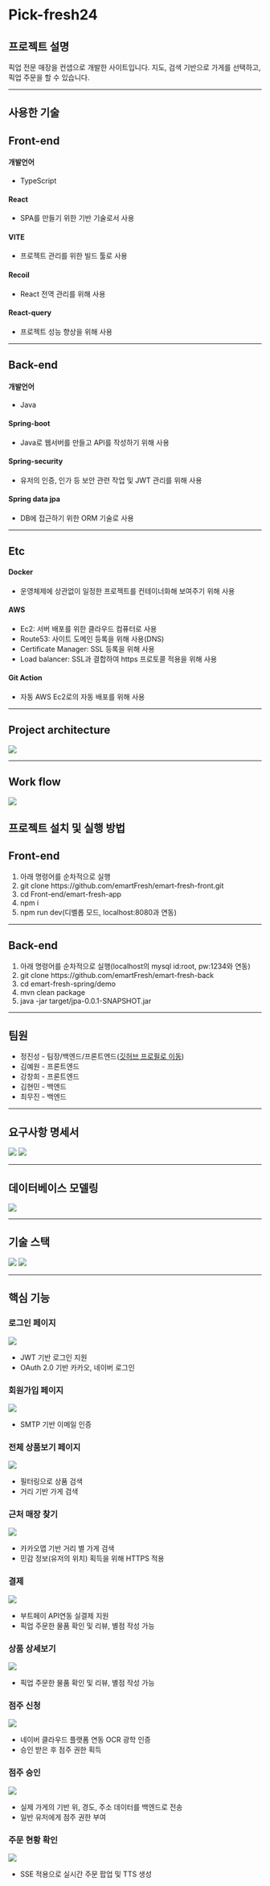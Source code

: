 <h1>Pick-fresh24</h1>
<h2>프로젝트 설명</h2>
<p>
	픽업 전문 매장을 컨샙으로 개발한 사이트입니다. 지도, 검색 기반으로 가게를 선택하고, 픽업 주문을 할 수 있습니다.
</p>
<hr/>
<h2>사용한 기술</h2>
<h2>Front-end</h2>
<h4>개발언어</h4>
<ul>
	<li>TypeScript</li>
</ul>
<h4>React</h4>
<ul>
	<li>SPA를 만들기 위한 기반 기술로서 사용</li>
</ul>
<h4>VITE</h4>
<ul>
	<li>프로젝트 관리를 위한 빌드 툴로 사용</li>
</ul>
<h4>Recoil</h4>
<ul>
	<li>React 전역 관리를 위해 사용</li>
</ul>
<h4>React-query</h4>
<ul>
	<li>프로젝트 성능 향상을 위해 사용</li>
</ul>
<hr/>

<h2>Back-end</h2>
<h4>개발언어</h4>
<ul>
	<li>Java</li>
</ul>
<h4>Spring-boot</h4>
<ul>
	<li>Java로 웹서버를 만들고 API를 작성하기 위해 사용</li>
</ul>
<h4>Spring-security</h4>
<ul>
	<li>유저의 인증, 인가 등 보안 관련 작업 및 JWT 관리를 위해 사용</li>
</ul>
<h4>Spring data jpa</h4>
<ul>
	<li>DB에 접근하기 위한 ORM 기술로 사용</li>
</ul>
<hr/>

<h2>Etc</h2>
<h4>Docker</h4>
<ul>
	<li>운영체제에 상관없이 일정한 프로젝트를 컨테이너화해 보여주기 위해 사용</li>
</ul>
<h4>AWS</h4>
<ul>
	<li>Ec2: 서버 배포를 위한 클라우드 컴퓨터로 사용</li>
	<li>Route53: 사이트 도메인 등록을 위해 사용(DNS)</li>
	<li>Certificate Manager: SSL 등록을 위해 사용</li>
	<li>Load balancer: SSL과 결합하여 https 프로토콜 적용을 위해 사용</li>
</ul>
<h4>Git Action</h4>
<ul>
	<li>자동 AWS Ec2로의 자동 배포를 위해 사용</li>
</ul>
<hr/>
<h2>Project architecture</h2>
<img src="https://github.com/emartFresh/emart-fresh-back/assets/76651990/ca69d325-3d19-4670-8764-c97f200d7bdd"/>
<hr/>
<h2>Work flow</h2>
<img src="https://github.com/emartFresh/emart-fresh-front/assets/76651990/250e361d-0a0f-4b2c-95cd-bb30054c7382"/>

<h2>프로젝트 설치 및 실행 방법</h2>
<h2>Front-end</h2>
<ol>
	<li>아래 명령어를 순차적으로 실행</li>
	<li>git clone https://github.com/emartFresh/emart-fresh-front.git</li>
	<li>cd Front-end/emart-fresh-app</li>
 	<li>npm i</li>
  	<li>npm run dev(디벨롭 모드, localhost:8080과 연동)</li>
</ol>
<hr/>
<h2>Back-end</h2>
<ol>
	<li>아래 명령어를 순차적으로 실행(localhost의 mysql id:root, pw:1234와 연동)</li>
	<li>git clone https://github.com/emartFresh/emart-fresh-back</li>
	<li>cd emart-fresh-spring/demo</li>
 	<li>mvn clean package</li>
  	<li>java -jar target/jpa-0.0.1-SNAPSHOT.jar</li>
</ol>
<hr/>
<h2>팀원</h2>
<ul>
	<li>정진성 - 팀장/백엔드/프론트엔드(<a href="https://github.com/fkthfvk112/fkthfvk112">깃허브 프로필로 이동</a>)</li>
	<li>김예원 - 프론트엔드</li>
	<li>강창희 - 프론트엔드</li>
	<li>김현민 - 백엔드</li>
	<li>최무진 - 백엔드</li>
</ul>

<hr/>
<h2>요구사항 명세서</h2>
<div>
	<img src="https://github.com/emartFresh/emart-fresh-front/assets/76651990/e31589ec-0860-4d03-bf5f-f6a5f5dbb956"/>
	<img src="https://github.com/emartFresh/emart-fresh-front/assets/76651990/d3926b75-6db1-488c-b526-846bed082e81"/>
</div>
<hr/>
<h2>데이터베이스 모델링</h2>
<img src="https://github.com/emartFresh/emart-fresh-front/assets/76651990/bbfc99b2-a01d-4683-8881-95825983134c"/>
<hr/>
<h2>기술 스택</h2>
<img src="https://github.com/emartFresh/emart-fresh-front/assets/76651990/071d92ca-76df-4e6f-af9b-5f8b5ba24c6a"/>
<img src="https://github.com/emartFresh/emart-fresh-front/assets/76651990/e52264d7-a950-4a74-85a1-8658e336df35"/>
<hr/>
<h2>핵심 기능</h2>
<h3>로그인 페이지</h3>
<img src="https://github.com/emartFresh/emart-fresh-front/assets/76651990/f80d852a-0eac-431d-b740-cab21b43ba32"/>
<ul>
	<li>JWT 기반 로그인 지원</li>
	<li>OAuth 2.0 기반 카카오, 네이버 로그인</li>
</ul>
<h3>회원가입 페이지</h3>
<img src="https://github.com/emartFresh/emart-fresh-front/assets/76651990/6d5862f9-d22c-4656-98ca-478b7296de55"/>
<ul>
	<li>SMTP 기반 이메일 인증</li>
</ul>
<h3>전체 상품보기 페이지</h3>
<img src="https://github.com/emartFresh/emart-fresh-front/assets/76651990/45eab708-5bdf-47c0-bda7-10998bc33771"/>
<ul>
	<li>필터링으로 상품 검색</li>
	<li>거리 기반 가게 검색</li>

</ul>
<h3>근처 매장 찾기</h3>
<img src="https://github.com/emartFresh/emart-fresh-front/assets/76651990/ba608f66-5b57-47eb-9e25-1b3d836534d0"/>
<ul>
	<li>카카오맵 기반 거리 별 가게 검색</li>
	<li>민감 정보(유저의 위치) 획득을 위해 HTTPS 적용</li>

</ul>
<h3>결제</h3>
<img src="https://github.com/emartFresh/emart-fresh-front/assets/76651990/b0a2dbe2-6a72-43ec-87ee-1c2d1105cdc6"/>
<ul>
	<li>부트페이 API연동 실결제 지원</li>
	<li>픽업 주문한 물품 확인 및 리뷰, 별점 작성 가능</li>
</ul>
<h3>상품 상세보기</h3>
<img src="https://github.com/emartFresh/emart-fresh-front/assets/76651990/a9e059b1-83b2-4118-92a4-e1f479dca8a5"/>
<ul>
	<li>픽업 주문한 물품 확인 및 리뷰, 별점 작성 가능</li>
</ul>
<h3>점주 신청</h3>
<img src="https://github.com/emartFresh/emart-fresh-front/assets/76651990/56440c21-5cfb-4952-8f3e-3e1c29fd654c"/>
<ul>
	<li>네이버 클라우드 플랫폼 연동 OCR 광학 인증</li>
	<li>승인 받은 후 점주 권한 획득</li>
</ul>
<h3>점주 승인</h3>
<img src="https://github.com/emartFresh/emart-fresh-front/assets/76651990/89945bd5-3b1f-4aa5-94ad-79bc5a4a188b"/>
<ul>
	<li>실제 가게의 기반 위, 경도, 주소 데이터를 백엔드로 전송</li>
	<li>일반 유저에게 점주 권한 부여</li>
</ul>
<h3>주문 현황 확인</h3>
<img src="https://github.com/emartFresh/emart-fresh-front/assets/76651990/ab7c259f-1bf1-4f39-b6f7-929418d5af16"/>
<ul>
	<li>SSE 적용으로 실시간 주문 팝업 및 TTS 생성</li>
</ul>
